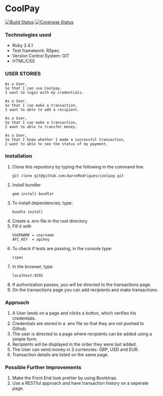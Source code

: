 # CoolPay

[![Build Status](https://travis-ci.org/AaronRodrigues/coolpay.svg?branch=master)](https://github.com/AaronRodrigues/coolpay) [![Coverage Status](https://coveralls.io/repos/github/AaronRodrigues/coolpay/badge.svg?branch=master)](https://coveralls.io/github/AaronRodrigues/coolpay?branch=master)

### Technologies used
- Ruby 2.4.1
- Test framework: RSpec
- Version Control System: GIT
- HTML/CSS

### USER STORIES

```
As a User,
So that I can use Coolpay,
I want to login with my credentials.

As a User,
So that I can make a transaction,
I want to able to add a recipient.

As a User,
So that I can make a transaction,
I want to able to transfer money.

As a User,
So that I know whether I made a successful transaction,
I want to able to see the status of my payment.
```

### Installation

1. Clone this repository by typing the following in the command line.
   ```
   git clone git@github.com:AaronRodrigues/coolpay.git
   ```
2. Install bundler
   ```
   gem install bundler
   ```
3. To install dependencies, type:
   ```
   bundle install
   ```
4. Create a .env file in the root directory
5. Fill it with 
   ```
   USERNAME = username
   API_KEY  = apikey
   ```
6. To check if tests are passing, in the console type:
   ```
   rspec
   ```
7. In the browser, type
   ```
   localhost:9292
   ```
8. If authorization passes, you will be directed to the transactions page.
9. On the transactions page you can add recipients and make transactions.

### Approach

1. A User lands on a page and clicks a button, which verifies his credentials.
2. Credentials are stored in a .env file so that they are not pushed to Github.
3. The user is directed to a page where recipients can be added using a simple form.
4. Recipients will be displayed in the order they were last added.
5. The User can send money in 3 currencies: GBP, USD and EUR.
6. Transaction details are listed on the same page.



### Possible Further Improvements

1. Make the Front End look prettier by using Bootstrap.
2. Use a RESTful approach and have transaction history on a seperate page.
